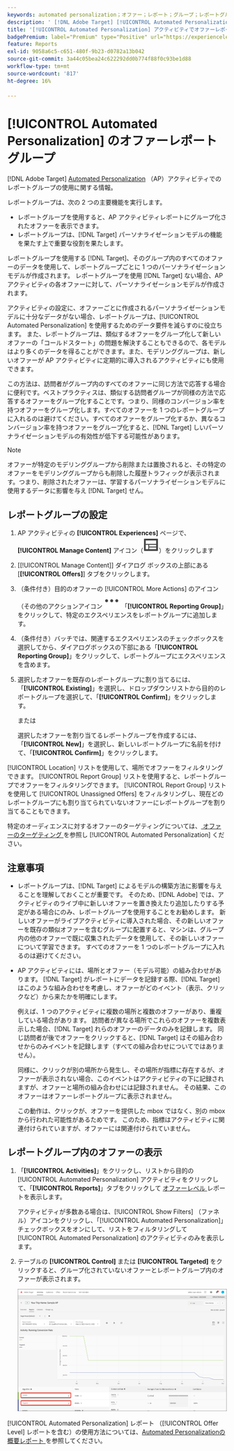 ```yaml
---
keywords: automated personalization；オファー；レポート；グループ；レポートグループ；ap
description: ' [!DNL Adobe Target] [!UICONTROL Automated Personalization] アクティビティでオファーレポートグループを使用する方法を説明します。'
title: '[!UICONTROL Automated Personalization] アクティビティでオファーレポートグループを使用できますか？'
badgePremium: label="Premium" type="Positive" url="https://experienceleague.adobe.com/docs/target/using/introduction/intro.html?lang=ja#premium newtab=true" tooltip="Target Premium に含まれる機能を確認してください。"
feature: Reports
exl-id: 9058a6c5-c651-480f-9b23-d0782a13b042
source-git-commit: 3a44c05bea24c622292dd0b774f88f0c93be1d88
workflow-type: tm+mt
source-wordcount: '817'
ht-degree: 16%

---
```


# [!UICONTROL Automated Personalization] のオファーレポートグループ

[!DNL Adobe Target] [Automated Personalization](/help/main/c-activities/t-automated-personalization/automated-personalization.md) （AP）アクティビティでのレポートグループの使用に関する情報。

レポートグループは、次の 2 つの主要機能を実行します。

* レポートグループを使用すると、AP アクティビティレポートにグループ化されたオファーを表示できます。
* レポートグループは、[!DNL Target] パーソナライゼーションモデルの機能を果たす上で重要な役割を果たします。

レポートグループを使用する [!DNL Target]、そのグループ内のすべてのオファーのデータを使用して、レポートグループごとに 1 つのパーソナライゼーションモデルが作成されます。 レポートグループを使用 [!DNL Target] ない場合、AP アクティビティの各オファーに対して、パーソナライゼーションモデルが作成されます。

アクティビティの設定に、オファーごとに作成されるパーソナライゼーションモデルに十分なデータがない場合、レポートグループは、[!UICONTROL Automated Personalization] を使用するためのデータ要件を減らすのに役立ちます。 また、レポートグループは、類似するオファーをグループ化して新しいオファーの「コールドスタート」の問題を解決することもできるので、各モデルはより多くのデータを得ることができます。また、モデリンググループは、新しいオファーが AP アクティビティに定期的に導入されるアクティビティにも使用できます。

この方法は、訪問者がグループ内のすべてのオファーに同じ方法で応答する場合に便利です。ベストプラクティスは、類似する訪問者グループが同様の方法で応答するオファーをグループ化することです。つまり、同様のコンバージョン率を持つオファーをグループ化します。すべてのオファーを 1 つのレポートグループに入れるのは避けてください。すべてのオファーをグループ化するか、異なるコンバージョン率を持つオファーをグループ化すると、[!DNL Target] しいパーソナライゼーションモデルの有効性が低下する可能性があります。

>[!NOTE]
>
>オファーが特定のモデリンググループから削除または置換されると、その特定のオファーをモデリンググループからも削除した履歴トラフィックが表示されます。つまり、削除されたオファーは、学習するパーソナライゼーションモデルに使用するデータに影響を与え [!DNL Target] せん。

## レポートグループの設定

1. AP アクティビティの **[!UICONTROL Experiences]** ページで、**[!UICONTROL Manage Content]** アイコン（![ コンテンツを管理アイコン ](/help/main/assets/icons/Experience.svg)）をクリックします
1. [[!UICONTROL Manage Content]] ダイアログ ボックスの上部にある [**[!UICONTROL Offers]**] タブをクリックします。
1. （条件付き）目的のオファーの [!UICONTROL More Actions] のアイコン（その他のアクションアイコン ![）をクリックしたあと ](/help/main/assets/icons/MoreSmall.svg) 「**[!UICONTROL Reporting Group]**」をクリックして、特定のエクスペリエンスをレポートグループに追加します。

1. （条件付き）バッチでは、関連するエクスペリエンスのチェックボックスを選択してから、ダイアログボックスの下部にある「**[!UICONTROL Reporting Group]**」をクリックして、レポートグループにエクスペリエンスを含めます。

1. 選択したオファーを既存のレポートグループに割り当てるには、「**[!UICONTROL Existing]**」を選択し、ドロップダウンリストから目的のレポートグループを選択して、「**[!UICONTROL Confirm]**」をクリックします。

   または

   選択したオファーを割り当てるレポートグループを作成するには、「**[!UICONTROL New]**」を選択し、新しいレポートグループに名前を付けて、「**[!UICONTROL Confirm]**」をクリックします。

[!UICONTROL Location] リストを使用して、場所でオファーをフィルタリングできます。 [!UICONTROL Report Group] リストを使用すると、レポートグループでオファーをフィルタリングできます。 [!UICONTROL Report Group] リストを使用して [!UICONTROL Unassigned Offers] をフィルタリングし、現在どのレポートグループにも割り当てられていないオファーにレポートグループを割り当てることもできます。

特定のオーディエンスに対するオファーのターゲティングについては、[ オファーのターゲティング ](/help/main/c-activities/t-automated-personalization/ap-target-offers.md#task_F207ED7A41B84FD39BB6FCBFABF4B23E) を参照し [!UICONTROL Automated Personalization] ください。

## 注意事項

* レポートグループは、[!DNL Target] によるモデルの構築方法に影響を与えることを理解しておくことが重要です。 そのため、[!DNL Adobe] では、アクティビティのライブ中に新しいオファーを置き換えたり追加したりする予定がある場合にのみ、レポートグループを使用することをお勧めします。 新しいオファーがライブアクティビティに導入された場合、その新しいオファーを既存の類似オファーを含むグループに配置すると、マシンは、グループ内の他のオファーで既に収集されたデータを使用して、その新しいオファーについて学習できます。 すべてのオファーを 1 つのレポートグループに入れるのは避けてください。

* AP アクティビティには、場所とオファー（モデル可能）の組み合わせがあります。 [!DNL Target] がレポートにデータを記録する際、[!DNL Target] はこのような組み合わせを考慮し、オファーがどのイベント（表示、クリックなど）から来たかを明確にします。

  例えば、1 つのアクティビティに複数の場所と複数のオファーがあり、重複している場合があります。 訪問者が異なる場所でこれらのオファーを複数表示した場合、[!DNL Target] れらのオファーのデータのみを記録します。 同じ訪問者が後でオファーをクリックすると、[!DNL Target] はその組み合わせからのみイベントを記録します（すべての組み合わせについてではありません）。

  同様に、クリックが別の場所から発生し、その場所が指標に存在するが、オファーが表示されない場合、このイベントはアクティビティの下に記録されますが、オファーと場所の組み合わせには記録されません。 その結果、このオファーはオファーレポートグループに表示されません。

  この動作は、クリックが、オファーを提供した mbox ではなく、別の mbox から行われた可能性があるためです。 このため、指標はアクティビティに関連付けられていますが、オファーには関連付けられていません。

## レポートグループ内のオファーの表示

1. 「**[!UICONTROL Activities]**」をクリックし、リストから目的の [!UICONTROL Automated Personalization] アクティビティをクリックして、「**[!UICONTROL Reports]**」タブをクリックして [ オファーレベル ](/help/main/c-reports/personalization-reports/reports-ap.md) レポートを表示します。

   アクティビティが多数ある場合は、[!UICONTROL Show Filters] （ファネル）アイコンをクリックし、「[!UICONTROL Automated Personalization]」チェックボックスをオンにして、リストをフィルタリングして [!UICONTROL Automated Personalization] のアクティビティのみを表示します。

1. テーブルの **[!UICONTROL Control]** または **[!UICONTROL Targeted]** をクリックすると、グループ化されていないオファーとレポートグループ内のオファーが表示されます。

   ![ オファーグループ：コントロールとターゲット ](/help/main/c-reports/c-report-settings/assets/offer-groups.png)

[!UICONTROL Automated Personalization] レポート （[!UICONTROL Offer Level] レポートを含む）の使用方法については、[Automated Personalizationの概要レポート ](/help/main/c-reports/personalization-reports/reports-ap.md) を参照してください。
